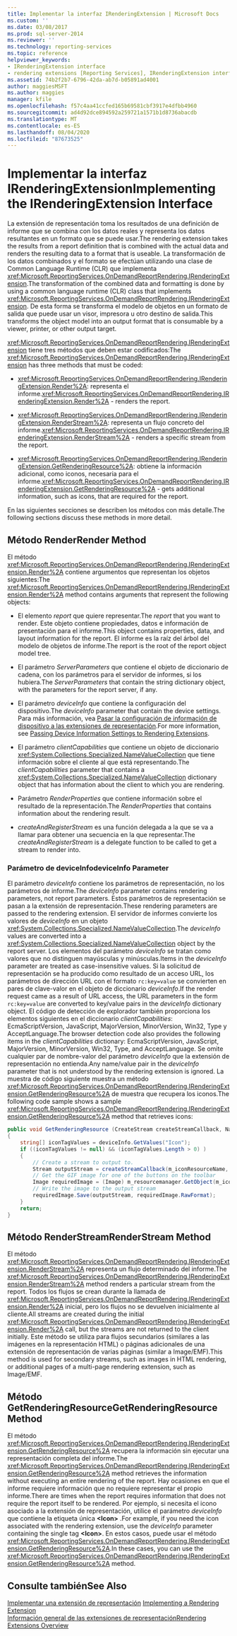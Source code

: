 ```yaml
---
title: Implementar la interfaz IRenderingExtension | Microsoft Docs
ms.custom: ''
ms.date: 03/08/2017
ms.prod: sql-server-2014
ms.reviewer: ''
ms.technology: reporting-services
ms.topic: reference
helpviewer_keywords:
- IRenderingExtension interface
- rendering extensions [Reporting Services], IRenderingExtension interface
ms.assetid: 74b2f2b7-6796-42da-ab7d-b05891ad4001
author: maggiesMSFT
ms.author: maggies
manager: kfile
ms.openlocfilehash: f57c4aa41ccfed165b69581cbf3917e4dfbb4960
ms.sourcegitcommit: ad4d92dce894592a259721a1571b1d8736abacdb
ms.translationtype: MT
ms.contentlocale: es-ES
ms.lasthandoff: 08/04/2020
ms.locfileid: "87673525"
---
```

# <a name="implementing-the-irenderingextension-interface"></a><span data-ttu-id="e1798-102">Implementar la interfaz IRenderingExtension</span><span class="sxs-lookup"><span data-stu-id="e1798-102">Implementing the IRenderingExtension Interface</span></span>
  <span data-ttu-id="e1798-103">La extensión de representación toma los resultados de una definición de informe que se combina con los datos reales y representa los datos resultantes en un formato que se puede usar.</span><span class="sxs-lookup"><span data-stu-id="e1798-103">The rendering extension takes the results from a report definition that is combined with the actual data and renders the resulting data to a format that is useable.</span></span> <span data-ttu-id="e1798-104">La transformación de los datos combinados y el formato se efectúan utilizando una clase de Common Language Runtime (CLR) que implementa <xref:Microsoft.ReportingServices.OnDemandReportRendering.IRenderingExtension>.</span><span class="sxs-lookup"><span data-stu-id="e1798-104">The transformation of the combined data and formatting is done by using a common language runtime (CLR) class that implements <xref:Microsoft.ReportingServices.OnDemandReportRendering.IRenderingExtension>.</span></span> <span data-ttu-id="e1798-105">De esta forma se transforma el modelo de objetos en un formato de salida que puede usar un visor, impresora u otro destino de salida.</span><span class="sxs-lookup"><span data-stu-id="e1798-105">This transforms the object model into an output format that is consumable by a viewer, printer, or other output target.</span></span>  
  
 <span data-ttu-id="e1798-106"><xref:Microsoft.ReportingServices.OnDemandReportRendering.IRenderingExtension> tiene tres métodos que deben estar codificados:</span><span class="sxs-lookup"><span data-stu-id="e1798-106">The <xref:Microsoft.ReportingServices.OnDemandReportRendering.IRenderingExtension> has three methods that must be coded:</span></span>  
  
-   <span data-ttu-id="e1798-107"><xref:Microsoft.ReportingServices.OnDemandReportRendering.IRenderingExtension.Render%2A>: representa el informe.</span><span class="sxs-lookup"><span data-stu-id="e1798-107"><xref:Microsoft.ReportingServices.OnDemandReportRendering.IRenderingExtension.Render%2A> - renders the report.</span></span>  
  
-   <span data-ttu-id="e1798-108"><xref:Microsoft.ReportingServices.OnDemandReportRendering.IRenderingExtension.RenderStream%2A>: representa un flujo concreto del informe.</span><span class="sxs-lookup"><span data-stu-id="e1798-108"><xref:Microsoft.ReportingServices.OnDemandReportRendering.IRenderingExtension.RenderStream%2A> - renders a specific stream from the report.</span></span>  
  
-   <span data-ttu-id="e1798-109"><xref:Microsoft.ReportingServices.OnDemandReportRendering.IRenderingExtension.GetRenderingResource%2A>: obtiene la información adicional, como iconos, necesaria para el informe.</span><span class="sxs-lookup"><span data-stu-id="e1798-109"><xref:Microsoft.ReportingServices.OnDemandReportRendering.IRenderingExtension.GetRenderingResource%2A> - gets additional information, such as icons, that are required for the report.</span></span>  
  
 <span data-ttu-id="e1798-110">En las siguientes secciones se describen los métodos con más detalle.</span><span class="sxs-lookup"><span data-stu-id="e1798-110">The following sections discuss these methods in more detail.</span></span>  
  
## <a name="render-method"></a><span data-ttu-id="e1798-111">Método Render</span><span class="sxs-lookup"><span data-stu-id="e1798-111">Render Method</span></span>  
 <span data-ttu-id="e1798-112">El método <xref:Microsoft.ReportingServices.OnDemandReportRendering.IRenderingExtension.Render%2A> contiene argumentos que representan los objetos siguientes:</span><span class="sxs-lookup"><span data-stu-id="e1798-112">The <xref:Microsoft.ReportingServices.OnDemandReportRendering.IRenderingExtension.Render%2A> method contains arguments that represent the following objects:</span></span>  
  
-   <span data-ttu-id="e1798-113">El elemento *report* que quiere representar.</span><span class="sxs-lookup"><span data-stu-id="e1798-113">The *report* that you want to render.</span></span> <span data-ttu-id="e1798-114">Este objeto contiene propiedades, datos e información de presentación para el informe.</span><span class="sxs-lookup"><span data-stu-id="e1798-114">This object contains properties, data, and layout information for the report.</span></span> <span data-ttu-id="e1798-115">El informe es la raíz del árbol del modelo de objetos de informe.</span><span class="sxs-lookup"><span data-stu-id="e1798-115">The report is the root of the report object model tree.</span></span>  
  
-   <span data-ttu-id="e1798-116">El parámetro *ServerParameters* que contiene el objeto de diccionario de cadena, con los parámetros para el servidor de informes, si los hubiera.</span><span class="sxs-lookup"><span data-stu-id="e1798-116">The *ServerParameters* that contain the string dictionary object, with the parameters for the report server, if any.</span></span>  
  
-   <span data-ttu-id="e1798-117">El parámetro *deviceInfo* que contiene la configuración del dispositivo.</span><span class="sxs-lookup"><span data-stu-id="e1798-117">The *deviceInfo* parameter that contain the device settings.</span></span> <span data-ttu-id="e1798-118">Para más información, vea [Pasar la configuración de información de dispositivo a las extensiones de representación](../../report-server-web-service/net-framework/passing-device-information-settings-to-rendering-extensions.md).</span><span class="sxs-lookup"><span data-stu-id="e1798-118">For more information, see [Passing Device Information Settings to Rendering Extensions](../../report-server-web-service/net-framework/passing-device-information-settings-to-rendering-extensions.md).</span></span>  
  
-   <span data-ttu-id="e1798-119">El parámetro *clientCapabilities* que contiene un objeto de diccionario <xref:System.Collections.Specialized.NameValueCollection> que tiene información sobre el cliente al que está representando.</span><span class="sxs-lookup"><span data-stu-id="e1798-119">The *clientCapabilities* parameter that contains a <xref:System.Collections.Specialized.NameValueCollection> dictionary object that has information about the client to which you are rendering.</span></span>  
  
-   <span data-ttu-id="e1798-120">Parámetro *RenderProperties* que contiene información sobre el resultado de la representación.</span><span class="sxs-lookup"><span data-stu-id="e1798-120">The *RenderProperties* that contains information about the rendering result.</span></span>  
  
-   <span data-ttu-id="e1798-121">*createAndRegisterStream* es una función delegada a la que se va a llamar para obtener una secuencia en la que representar.</span><span class="sxs-lookup"><span data-stu-id="e1798-121">The *createAndRegisterStream* is a delegate function to be called to get a stream to render into.</span></span>  
  
### <a name="deviceinfo-parameter"></a><span data-ttu-id="e1798-122">Parámetro de deviceInfo</span><span class="sxs-lookup"><span data-stu-id="e1798-122">deviceInfo Parameter</span></span>  
 <span data-ttu-id="e1798-123">El parámetro *deviceInfo* contiene los parámetros de representación, no los parámetros de informe.</span><span class="sxs-lookup"><span data-stu-id="e1798-123">The *deviceInfo* parameter contains rendering parameters, not report parameters.</span></span> <span data-ttu-id="e1798-124">Estos parámetros de representación se pasan a la extensión de representación.</span><span class="sxs-lookup"><span data-stu-id="e1798-124">These rendering parameters are passed to the rendering extension.</span></span> <span data-ttu-id="e1798-125">El servidor de informes convierte los valores de *deviceInfo* en un objeto <xref:System.Collections.Specialized.NameValueCollection>.</span><span class="sxs-lookup"><span data-stu-id="e1798-125">The *deviceInfo* values are converted into a <xref:System.Collections.Specialized.NameValueCollection> object by the report server.</span></span> <span data-ttu-id="e1798-126">Los elementos del parámetro *deviceInfo* se tratan como valores que no distinguen mayúsculas y minúsculas.</span><span class="sxs-lookup"><span data-stu-id="e1798-126">Items in the *deviceInfo* parameter are treated as case-insensitive values.</span></span> <span data-ttu-id="e1798-127">Si la solicitud de representación se ha producido como resultado de un acceso URL, los parámetros de dirección URL con el formato `rc:key=value` se convierten en pares de clave-valor en el objeto de diccionario *deviceInfo*.</span><span class="sxs-lookup"><span data-stu-id="e1798-127">If the render request came as a result of URL access, the URL parameters in the form `rc:key=value` are converted to key/value pairs in the *deviceInfo* dictionary object.</span></span> <span data-ttu-id="e1798-128">El código de detección de explorador también proporciona los elementos siguientes en el diccionario *clientCapabilities*: EcmaScriptVersion, JavaScript, MajorVersion, MinorVersion, Win32, Type y AcceptLanguage.</span><span class="sxs-lookup"><span data-stu-id="e1798-128">The browser detection code also provides the following items in the *clientCapabilities* dictionary: EcmaScriptVersion, JavaScript, MajorVersion, MinorVersion, Win32, Type, and AcceptLanguage.</span></span> <span data-ttu-id="e1798-129">Se omite cualquier par de nombre-valor del parámetro *deviceInfo* que la extensión de representación no entienda.</span><span class="sxs-lookup"><span data-stu-id="e1798-129">Any name/value pair in the *deviceInfo* parameter that is not understood by the rendering extension is ignored.</span></span> <span data-ttu-id="e1798-130">La muestra de código siguiente muestra un método <xref:Microsoft.ReportingServices.OnDemandReportRendering.IRenderingExtension.GetRenderingResource%2A> de muestra que recupera los iconos.</span><span class="sxs-lookup"><span data-stu-id="e1798-130">The following code sample shows a sample <xref:Microsoft.ReportingServices.OnDemandReportRendering.IRenderingExtension.GetRenderingResource%2A> method that retrieves icons:</span></span>  
  
```csharp  
public void GetRenderingResource (CreateStream createStreamCallback, NameValueCollection deviceInfo)  
{  
    string[] iconTagValues = deviceInfo.GetValues("Icon");  
    if ((iconTagValues != null) && (iconTagValues.Length > 0) )  
    {  
        // Create a stream to output to.  
        Stream outputStream = createStreamCallback(m_iconResourceName, "gif", null, "image/gif", false);  
        // Get the GIF image for one of the buttons on the toolbar  
        Image requiredImage = (Image) m_resourcemanager.GetObject(m_iconResourceName  
        // Write the image to the output stream  
        requiredImage.Save(outputStream, requiredImage.RawFormat);  
    }  
    return;  
}  
```  
  
## <a name="renderstream-method"></a><span data-ttu-id="e1798-131">Método RenderStream</span><span class="sxs-lookup"><span data-stu-id="e1798-131">RenderStream Method</span></span>  
 <span data-ttu-id="e1798-132">El método <xref:Microsoft.ReportingServices.OnDemandReportRendering.IRenderingExtension.RenderStream%2A> representa un flujo determinado del informe.</span><span class="sxs-lookup"><span data-stu-id="e1798-132">The <xref:Microsoft.ReportingServices.OnDemandReportRendering.IRenderingExtension.RenderStream%2A> method renders a particular stream from the report.</span></span> <span data-ttu-id="e1798-133">Todos los flujos se crean durante la llamada de <xref:Microsoft.ReportingServices.OnDemandReportRendering.IRenderingExtension.Render%2A> inicial, pero los flujos no se devuelven inicialmente al cliente.</span><span class="sxs-lookup"><span data-stu-id="e1798-133">All streams are created during the initial <xref:Microsoft.ReportingServices.OnDemandReportRendering.IRenderingExtension.Render%2A> call, but the streams are not returned to the client initially.</span></span> <span data-ttu-id="e1798-134">Este método se utiliza para flujos secundarios (similares a las imágenes en la representación HTML) o páginas adicionales de una extensión de representación de varias páginas (similar a Image/EMF).</span><span class="sxs-lookup"><span data-stu-id="e1798-134">This method is used for secondary streams, such as images in HTML rendering, or additional pages of a multi-page rendering extension, such as Image/EMF.</span></span>  
  
## <a name="getrenderingresource-method"></a><span data-ttu-id="e1798-135">Método GetRenderingResource</span><span class="sxs-lookup"><span data-stu-id="e1798-135">GetRenderingResource Method</span></span>  
 <span data-ttu-id="e1798-136">El método <xref:Microsoft.ReportingServices.OnDemandReportRendering.IRenderingExtension.GetRenderingResource%2A> recupera la información sin ejecutar una representación completa del informe.</span><span class="sxs-lookup"><span data-stu-id="e1798-136">The <xref:Microsoft.ReportingServices.OnDemandReportRendering.IRenderingExtension.GetRenderingResource%2A> method retrieves the information without executing an entire rendering of the report.</span></span> <span data-ttu-id="e1798-137">Hay ocasiones en que el informe requiere información que no requiere representar el propio informe.</span><span class="sxs-lookup"><span data-stu-id="e1798-137">There are times when the report requires information that does not require the report itself to be rendered.</span></span> <span data-ttu-id="e1798-138">Por ejemplo, si necesita el icono asociado a la extensión de representación, utilice el parámetro *deviceInfo* que contiene la etiqueta única **\<Icon>** .</span><span class="sxs-lookup"><span data-stu-id="e1798-138">For example, if you need the icon associated with the rendering extension, use the *deviceInfo* parameter containing the single tag **\<Icon>**.</span></span> <span data-ttu-id="e1798-139">En estos casos, puede usar el método <xref:Microsoft.ReportingServices.OnDemandReportRendering.IRenderingExtension.GetRenderingResource%2A>.</span><span class="sxs-lookup"><span data-stu-id="e1798-139">In these cases, you can use the <xref:Microsoft.ReportingServices.OnDemandReportRendering.IRenderingExtension.GetRenderingResource%2A> method.</span></span>  
  
## <a name="see-also"></a><span data-ttu-id="e1798-140">Consulte también</span><span class="sxs-lookup"><span data-stu-id="e1798-140">See Also</span></span>  
 <span data-ttu-id="e1798-141">[Implementar una extensión de representación](implementing-a-rendering-extension.md) </span><span class="sxs-lookup"><span data-stu-id="e1798-141">[Implementing a Rendering Extension](implementing-a-rendering-extension.md) </span></span>  
 [<span data-ttu-id="e1798-142">Información general de las extensiones de representación</span><span class="sxs-lookup"><span data-stu-id="e1798-142">Rendering Extensions Overview</span></span>](rendering-extensions-overview.md)  
  
  
